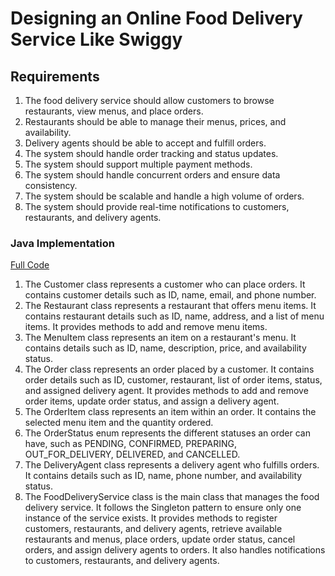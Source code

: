 # Designing an Online Food Delivery Service Like Swiggy

## Requirements
1. The food delivery service should allow customers to browse restaurants, view menus, and place orders.
2. Restaurants should be able to manage their menus, prices, and availability.
3. Delivery agents should be able to accept and fulfill orders.
4. The system should handle order tracking and status updates.
5. The system should support multiple payment methods.
6. The system should handle concurrent orders and ensure data consistency.
7. The system should be scalable and handle a high volume of orders.
8. The system should provide real-time notifications to customers, restaurants, and delivery agents.

### Java Implementation
[Full Code](../solutions/hard/09-design-online-food-delivery.md)

1. The Customer class represents a customer who can place orders. It contains customer details such as ID, name, email, and phone number.
2. The Restaurant class represents a restaurant that offers menu items. It contains restaurant details such as ID, name, address, and a list of menu items. It provides methods to add and remove menu items.
3. The MenuItem class represents an item on a restaurant's menu. It contains details such as ID, name, description, price, and availability status.
4. The Order class represents an order placed by a customer. It contains order details such as ID, customer, restaurant, list of order items, status, and assigned delivery agent. It provides methods to add and remove order items, update order status, and assign a delivery agent.
5. The OrderItem class represents an item within an order. It contains the selected menu item and the quantity ordered.
6. The OrderStatus enum represents the different statuses an order can have, such as PENDING, CONFIRMED, PREPARING, OUT_FOR_DELIVERY, DELIVERED, and CANCELLED.
7. The DeliveryAgent class represents a delivery agent who fulfills orders. It contains details such as ID, name, phone number, and availability status.
8. The FoodDeliveryService class is the main class that manages the food delivery service. It follows the Singleton pattern to ensure only one instance of the service exists. It provides methods to register customers, restaurants, and delivery agents, retrieve available restaurants and menus, place orders, update order status, cancel orders, and assign delivery agents to orders. It also handles notifications to customers, restaurants, and delivery agents.
